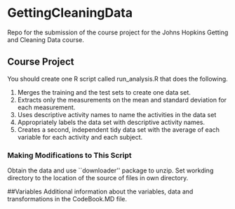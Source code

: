 # GettingCleaningData

Repo for the submission of the course project for the Johns Hopkins Getting and Cleaning Data course.

## Course Project

You should create one R script called run_analysis.R that does the following.

1. Merges the training and the test sets to create one data set.
2. Extracts only the measurements on the mean and standard deviation for each measurement.
3. Uses descriptive activity names to name the activities in the data set
4. Appropriately labels the data set with descriptive activity names.
5. Creates a second, independent tidy data set with the average of each variable for each activity and each subject.

### Making Modifications to This Script
Obtain the data and use ``downloader'' package to unzip. Set workding directory to the location of the source of files in own directory.


##Variables
Additional information about the variables, data and transformations in the CodeBook.MD file.




